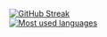 [![GitHub Streak](https://streak-stats.demolab.com?user=igorplebanczyk&theme=monokai&hide_border=true&date_format=j%20M%5B%20Y%5D&mode=weekly&background=EB545400)](https://git.io/streak-stats)
<br>
[![Most used languages](https://github-readme-stats.vercel.app/api/top-langs/?username=igorplebanczyk&theme=monokai&hide_border=true&layout=compact&hide=hack&disable_animations=false&title_color=ff6188&text_color=ff6188&bg_color=EB545400)](https://github.com/anuraghazra/github-readme-stats)
